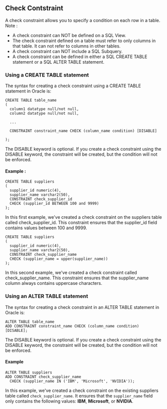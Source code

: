 ## Check Contstraint
A check constraint allows you to specify a condition on each row in a table.\
Note : 
- A check constraint can NOT be defined on a SQL View.
- The check constraint defined on a table must refer to only columns in that table. It can not refer to columns in other tables.
- A check constraint can NOT include a SQL Subquery.
- A check constraint can be defined in either a SQL CREATE TABLE statement or a SQL ALTER TABLE statement.

### Using a CREATE TABLE statement
The syntax for creating a check constraint using a CREATE TABLE statement in Oracle is:
```
CREATE TABLE table_name
(
  column1 datatype null/not null,
  column2 datatype null/not null,

  ...

  CONSTRAINT constraint_name CHECK (column_name condition) [DISABLE]

);
```
The DISABLE keyword is optional. If you create a check constraint using the DISABLE keyword, the constraint will be created, but the condition will not be enforced.
#### Example :
```
CREATE TABLE suppliers
(
  supplier_id numeric(4),
  supplier_name varchar2(50),
  CONSTRAINT check_supplier_id
  CHECK (supplier_id BETWEEN 100 and 9999)
);
```
In this first example, we've created a check constraint on the suppliers table called check_supplier_id. This constraint ensures that the supplier_id field contains values between 100 and 9999.
```
CREATE TABLE suppliers
(
  supplier_id numeric(4),
  supplier_name varchar2(50),
  CONSTRAINT check_supplier_name
  CHECK (supplier_name = upper(supplier_name))
);
```
In this second example, we've created a check constraint called check_supplier_name. This constraint ensures that the supplier_name column always contains uppercase characters.
### Using an ALTER TABLE statement
The syntax for creating a check constraint in an ALTER TABLE statement in Oracle is:
```
ALTER TABLE table_name
ADD CONSTRAINT constraint_name CHECK (column_name condition) [DISABLE];
```
The DISABLE keyword is optional. If you create a check constraint using the DISABLE keyword, the constraint will be created, but the condition will not be enforced.

#### Example
```
ALTER TABLE suppliers
ADD CONSTRAINT check_supplier_name
  CHECK (supplier_name IN ('IBM', 'Microsoft', 'NVIDIA'));
```
In this example, we've created a check constraint on the existing suppliers table called ```check_supplier_name```. It ensures that the ```supplier_name``` field only contains the following values: **IBM**, **Microsoft**, or **NVIDIA**.
